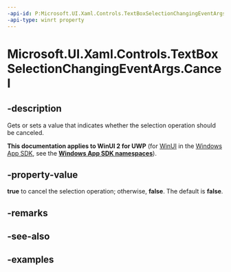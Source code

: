 ```yaml
---
-api-id: P:Microsoft.UI.Xaml.Controls.TextBoxSelectionChangingEventArgs.Cancel
-api-type: winrt property
---
```


<!-- Property syntax.
public bool Cancel { get;  set; }
-->

# Microsoft.UI.Xaml.Controls.TextBoxSelectionChangingEventArgs.Cancel

## -description

Gets or sets a value that indicates whether the selection operation should be canceled.

**This documentation applies to WinUI 2 for UWP** (for [WinUI](/windows/apps/winui/winui3/) in the [Windows App SDK](/windows/apps/windows-app-sdk/), see the **[Windows App SDK namespaces](/windows/windows-app-sdk/api/winrt/)**).

## -property-value

**true** to cancel the selection operation; otherwise, **false**. The default is **false**.

## -remarks

## -see-also

## -examples

